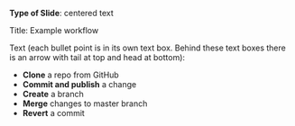 **Type of Slide**: centered text

Title: Example workflow 

Text (each bullet point is in its own text box. Behind these text boxes there is an arrow with tail at top and head at bottom): 

* **Clone** a repo from GitHub
* **Commit and publish** a change
* **Create** a branch
* **Merge** changes to master branch
* **Revert** a commit



